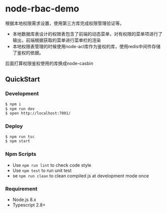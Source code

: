 # node-rbac-demo

根据本地权限需求设置，使用第三方库完成权限管理验证等。
* 本地数据库表设计的权限表包含了前端的动态菜单，对有权限的菜单项进行了输出，前端根据获取的菜单进行菜单栏的渲染
* 本地权限表管理的时候使用node-acl库作为鉴权的库，使用redis中间件存储了鉴权的依据。

后面打算权限鉴权使用的库换成node-casbin

## QuickStart

### Development

```bash
$ npm i
$ npm run dev
$ open http://localhost:7001/
```


### Deploy

```bash
$ npm run tsc
$ npm start
```

### Npm Scripts

- Use `npm run lint` to check code style
- Use `npm test` to run unit test
- se `npm run clean` to clean compiled js at development mode once

### Requirement

- Node.js 8.x
- Typescript 2.8+
